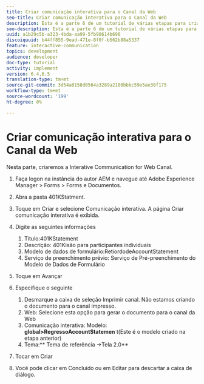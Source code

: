 ```yaml
---
title: Criar comunicação interativa para o Canal da Web
seo-title: Criar comunicação interativa para o Canal da Web
description: Esta é a parte 6 de um tutorial de várias etapas para criar seu primeiro documento de comunicação interativo. Nesta parte, criaremos a Interative Communication for Web Canal.
seo-description: Esta é a parte 6 de um tutorial de várias etapas para criar seu primeiro documento de comunicação interativo. Nesta parte, criaremos a Interative Communication for Web Canal.
uuid: a1b29c5b-a323-4bda-aa99-5fb98614b690
discoiquuid: b44ff855-9ead-471e-8f0f-b562b88a5337
feature: interactive-communication
topics: development
audience: developer
doc-type: tutorial
activity: implement
version: 6.4,6.5
translation-type: tm+mt
source-git-commit: 3d54a8158d0564a3289a2100bbbc59e5ae38f175
workflow-type: tm+mt
source-wordcount: '199'
ht-degree: 0%

---
```



# Criar comunicação interativa para o Canal da Web

Nesta parte, criaremos a Interative Communication for Web Canal.

1. Faça logon na instância do autor AEM e navegue até Adobe Experience Manager > Forms > Forms e Documentos.
1. Abra a pasta 401KStatment.
1. Toque em Criar e selecione Comunicação interativa. A página Criar comunicação interativa é exibida.
1. Digite as seguintes informações

   1. Título:401KStatement
   1. Descrição: 401Kisão para participantes individuais
   1. Modelo de dados de formulário:RetiordodeAccountStatement
   1. Serviço de preenchimento prévio: Serviço de Pré-preenchimento do Modelo de Dados de Formulário

1. Toque em Avançar
1. Especifique o seguinte

   1. Desmarque a caixa de seleção Imprimir canal. Não estamos criando o documento para o canal impresso.
   1. Web: Selecione esta opção para gerar o documento para o canal da Web
   1. Comunicação interativa: Modelo: **global>RegressoAccountStatemen** t(Este é o modelo criado na etapa anterior)
   1. Tema:** Tema de referência ->Tela 2.0**

1. Tocar em Criar
1. Você pode clicar em Concluído ou em Editar para descartar a caixa de diálogo.


